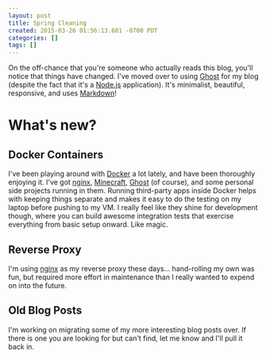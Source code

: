```yaml
---
layout: post
title: Spring Cleaning
created: 2015-03-26 01:56:13.601 -0700 PDT
categories: []
tags: []
---
```

On the off-chance that you&#39;re someone who actually reads this blog, you&#39;ll notice that things have changed.  I&#39;ve moved over to using [Ghost](https://ghost.org/) for my blog (despite the fact that it&#39;s a [Node.js](https://nodejs.org/) application).  It&#39;s minimalist, beautiful, responsive, and uses [Markdown](https://daringfireball.net/projects/markdown/)!

# What&#39;s new?

## Docker Containers
I&#39;ve been playing around with [Docker](https://www.docker.com/) a lot lately, and have been thoroughly enjoying it.  I&#39;ve got [nginx](http://nginx.org/), [Minecraft](https://minecraft.net/), [Ghost](https://ghost.org/) (of course), and some personal side projects running in them.  Running third-party apps inside Docker helps with keeping things separate and makes it easy to do the testing on my laptop before pushing to my VM.  I really feel like they shine for development though, where you can build awesome integration tests that exercise everything from basic setup onward. Like magic.

## Reverse Proxy

I&#39;m using [nginx](http://nginx.org/) as my reverse proxy these days... hand-rolling my own was fun, but required more effort in maintenance than I really wanted to expend on into the future.

## Old Blog Posts

I&#39;m working on migrating some of my more interesting blog posts over.  If there is one you are looking for but can&#39;t find, let me know and I&#39;ll pull it back in.